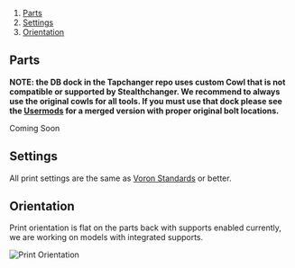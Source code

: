 1. [Parts](#parts)
2. [Settings](#settings)
3. [Orientation](#orientation)

## Parts

**NOTE: the DB dock in the Tapchanger repo uses custom Cowl that is not compatible or supported by Stealthchanger.  We recommend to always use the original cowls for all tools.  If you must use that dock please see the [Usermods](https://github.com/Hellsparks/StealthChanger/blob/main/UserMods/OstroMa/DB_Cowl_v8_with_TapChanger_Dock_Hooks.stl) for a merged version with proper original bolt locations.**


Coming Soon


## Settings

All print settings are the same as [Voron Standards](https://docs.vorondesign.com/sourcing.html#print-settings) or better.


## Orientation

Print orientation is flat on the parts back with supports enabled currently, we are working on models with integrated supports.

![Print Orientation](https://github.com/Hellsparks/StealthChanger/blob/main/media/Print_orientation.jpg?raw=true)
